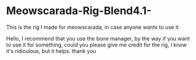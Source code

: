 # Meowscarada-Rig-Blend4.1-
This is the rig I made for meowscarada, in case anyone wants to use it

Hello, I recommend that you use the bone manager, by the way if you want to use it for something, could you please give me credit for the rig, I know it's ridiculous, but it helps.
thank you
